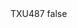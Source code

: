<?xml version="1.0" encoding="UTF-8"?>
<CustomMetadata xmlns="http://soap.sforce.com/2006/04/metadata">
    <label>TXU487</label>
    <protected>false</protected>
</CustomMetadata>
